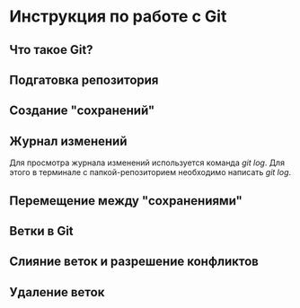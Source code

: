 # Инструкция по работе с Git

## Что такое Git?

## Подгатовка репозитория

## Создание "сохранений"

## Журнал изменений
Для просмотра журнала изменений используется команда *git log*. Для этого в терминале с папкой-репозиторием необходимо написать *git log*.

## Перемещение между "сохранениями"

## Ветки в Git

## Слияние веток и разрешение конфликтов

## Удаление веток